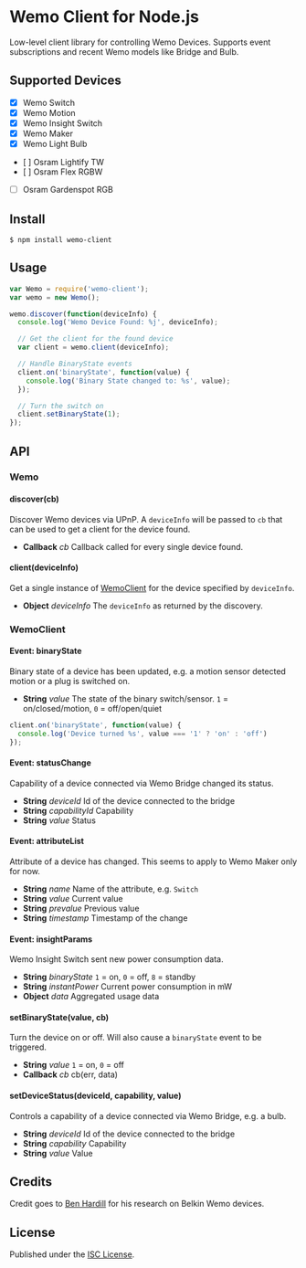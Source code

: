 # Wemo Client for Node.js

Low-level client library for controlling Wemo Devices. Supports event subscriptions and recent Wemo models like Bridge and Bulb.

## Supported Devices

  * [x] Wemo Switch
  * [x] Wemo Motion
  * [x] Wemo Insight Switch
  * [x] Wemo Maker
  * [x] Wemo Light Bulb
  * [ ] Osram Lightify TW
  * [ ] Osram Flex RGBW
  * [ ] Osram Gardenspot RGB

## Install

```
$ npm install wemo-client
```

## Usage

```javascript
var Wemo = require('wemo-client');
var wemo = new Wemo();

wemo.discover(function(deviceInfo) {
  console.log('Wemo Device Found: %j', deviceInfo);

  // Get the client for the found device
  var client = wemo.client(deviceInfo);

  // Handle BinaryState events
  client.on('binaryState', function(value) {
    console.log('Binary State changed to: %s', value);
  });

  // Turn the switch on
  client.setBinaryState(1);
});
```

## API

### Wemo

#### discover(cb)

Discover Wemo devices via UPnP. A `deviceInfo` will be passed to `cb` that can be used to get a client for the device found.

* **Callback** *cb* Callback called for every single device found.

#### client(deviceInfo)

Get a single instance of [WemoClient](#wemoclient) for the device specified by `deviceInfo`.

* **Object** *deviceInfo* The `deviceInfo` as returned by the discovery.

### WemoClient

#### Event: binaryState

Binary state of a device has been updated, e.g. a motion sensor detected motion or a plug is switched on.

* **String** *value* The state of the binary switch/sensor. `1` = on/closed/motion, `0` = off/open/quiet

```javascript
client.on('binaryState', function(value) {
  console.log('Device turned %s', value === '1' ? 'on' : 'off')
});
```

#### Event: statusChange

Capability of a device connected via Wemo Bridge changed its status.

* **String** *deviceId* Id of the device connected to the bridge
* **String** *capabilityId* Capability
* **String** *value* Status

#### Event: attributeList

Attribute of a device has changed. This seems to apply to Wemo Maker only for now.

* **String** *name* Name of the attribute, e.g. `Switch`
* **String** *value* Current value
* **String** *prevalue* Previous value
* **String** *timestamp* Timestamp of the change

#### Event: insightParams

Wemo Insight Switch sent new power consumption data.

* **String** *binaryState* `1` = on, `0` = off, `8` = standby
* **String** *instantPower* Current power consumption in mW
* **Object** *data* Aggregated usage data

#### setBinaryState(value, cb)

Turn the device on or off. Will also cause a `binaryState` event to be triggered.

* **String** *value* `1` = on, `0` = off
* **Callback** *cb* cb(err, data)

#### setDeviceStatus(deviceId, capability, value)

Controls a capability of a device connected via Wemo Bridge, e.g. a bulb.

* **String** *deviceId* Id of the device connected to the bridge
* **String** *capability* Capability
* **String** *value* Value

## Credits

Credit goes to [Ben Hardill](http://www.hardill.me.uk/wordpress/tag/wemo/) for his research on Belkin Wemo devices.

## License

Published under the [ISC License](https://github.com/timonreinhard/wemo-client/blob/master/LICENSE).
